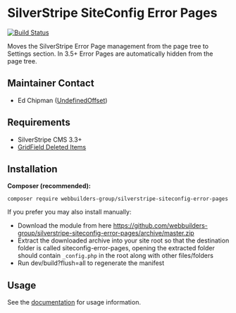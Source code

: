 SilverStripe SiteConfig Error Pages
=================
[![Build Status](https://travis-ci.org/webbuilders-group/silverstripe-siteconfig-error-pages.png?branch=master)](https://travis-ci.org/webbuilders-group/silverstripe-siteconfig-error-pages)

Moves the SilverStripe Error Page management from the page tree to Settings section. In 3.5+ Error Pages are automatically hidden from the page tree.

## Maintainer Contact
* Ed Chipman ([UndefinedOffset](https://github.com/UndefinedOffset))


## Requirements
* SilverStripe CMS 3.3+
* [GridField Deleted Items](https://github.com/webbuilders-group/gridfield-deleted-items)


## Installation
__Composer (recommended):__
```
composer require webbuilders-group/silverstripe-siteconfig-error-pages
```


If you prefer you may also install manually:
* Download the module from here https://github.com/webbuilders-group/silverstripe-siteconfig-error-pages/archive/master.zip
* Extract the downloaded archive into your site root so that the destination folder is called siteconfig-error-pages, opening the extracted folder should contain ``_config.php`` in the root along with other files/folders
* Run dev/build?flush=all to regenerate the manifest


## Usage
See the [documentation](docs/en) for usage information.
